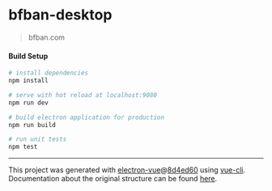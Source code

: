 # bfban-desktop

> bfban.com

#### Build Setup

``` bash
# install dependencies
npm install

# serve with hot reload at localhost:9080
npm run dev

# build electron application for production
npm run build

# run unit tests
npm test


```

---

This project was generated with [electron-vue](https://github.com/SimulatedGREG/electron-vue)@[8d4ed60](https://github.com/SimulatedGREG/electron-vue/tree/8d4ed607d65300381a8f47d97923eb07832b1a9a) using [vue-cli](https://github.com/vuejs/vue-cli). Documentation about the original structure can be found [here](https://simulatedgreg.gitbooks.io/electron-vue/content/index.html).
